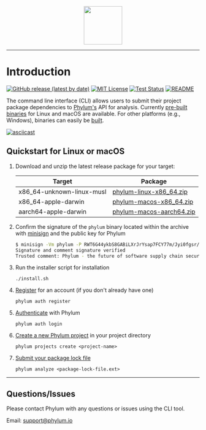<p align="center">
  <img height="100" src="https://phylum.io/logo/dark-bckg.svg">
</p>

---

# Introduction

[![GitHub release (latest by date)](https://img.shields.io/github/v/release/phylum-dev/cli)](https://github.com/phylum-dev/cli/releases/latest/)
[![MIT License](https://img.shields.io/github/license/phylum-dev/cli)](./LICENSE)
[![Test Status](https://github.com/phylum-dev/cli/actions/workflows/test.yml/badge.svg?branch=master)](https://github.com/phylum-dev/cli/actions/workflows/test.yml)
[![README](https://img.shields.io/badge/docs-README-blue)](https://docs.phylum.io/docs/welcome)

The command line interface (CLI) allows users to submit their project package dependencies to [Phylum's](https://phylum.io) API for analysis. Currently [pre-built binaries](https://github.com/phylum-dev/cli/releases) for Linux and macOS are available. For other platforms (e.g., Windows), binaries can easily be [built](https://docs.phylum.io/docs/building).

[![asciicast](https://asciinema.org/a/431262.svg)](https://asciinema.org/a/431262)

## Quickstart for Linux or macOS

1. Download and unzip the latest release package for your target:

   | Target | Package |
   | --- | --- |
   | x86_64-unknown-linux-musl | [phylum-linux-x86_64.zip](https://github.com/phylum-dev/cli/releases/latest/download/phylum-linux-x86_64.zip) |
   | x86_64-apple-darwin | [phylum-macos-x86_64.zip](https://github.com/phylum-dev/cli/releases/latest/download/phylum-macos-x86_64.zip) |
   | aarch64-apple-darwin | [phylum-macos-aarch64.zip](https://github.com/phylum-dev/cli/releases/latest/download/phylum-macos-aarch64.zip) |

2. Confirm the signature of the `phylum` binary located within the archive with [minisign](https://jedisct1.github.io/minisign/) and the public key for Phylum

   ```sh
   $ minisign -Vm phylum -P RWT6G44ykbS8GABiLXrJrYsap7FCY77m/Jyi0fgsr/Fsy3oLwU4l0IDf
   Signature and comment signature verified
   Trusted comment: Phylum - the future of software supply chain security
   ```
   
3. Run the installer script for installation

   ```
   ./install.sh
   ```

4. [Register](https://docs.phylum.io/docs/registration) for an account (if you don't already have one)

   ```
   phylum auth register
   ```

5. [Authenticate](https://docs.phylum.io/docs/authentication) with Phylum

   ```
   phylum auth login
   ```

6. [Create a new Phylum project](https://docs.phylum.io/docs/projects#creating-a-new-project) in your project directory

   ```
   phylum projects create <project-name>
   ```

7. [Submit your package lock file](https://docs.phylum.io/docs/analyzing-dependencies)

   ```
   phylum analyze <package-lock-file.ext>
   ```

---

## Questions/Issues

Please contact Phylum with any questions or issues using the CLI tool.

Email: <support@phylum.io>

